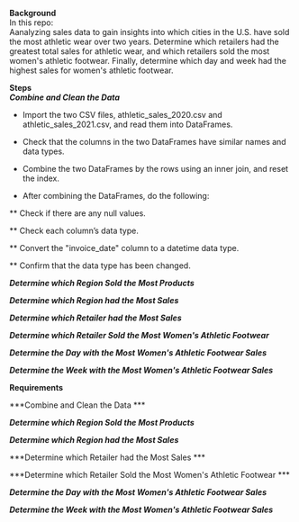 **Background**  
In this repo:  
Aanalyzing sales data to gain insights into which cities in the U.S. have sold the most athletic wear over two years.  Determine which retailers had the greatest total sales for athletic wear, and which retailers sold the most women's athletic footwear. Finally, determine which day and week had the highest sales for women's athletic footwear.  

**Steps**  
***Combine and Clean the Data***
* Import the two CSV files, athletic_sales_2020.csv and athletic_sales_2021.csv, and read them into DataFrames.  

* Check that the columns in the two DataFrames have similar names and data types.  

* Combine the two DataFrames by the rows using an inner join, and reset the index.  
* After combining the DataFrames, do the following:  

** Check if there are any null values.  

** Check each column’s data type.

** Convert the "invoice_date" column to a datetime data type.

** Confirm that the data type has been changed. 

***Determine which Region Sold the Most Products***  

***Determine which Region had the Most Sales***  

***Determine which Retailer had the Most Sales***   

***Determine which Retailer Sold the Most Women's Athletic Footwear***  

***Determine the Day with the Most Women's Athletic Footwear Sales***  

***Determine the Week with the Most Women's Athletic Footwear Sales***  

**Requirements**  

***Combine and Clean the Data *** 

***Determine which Region Sold the Most Products***  

***Determine which Region had the Most Sales***  

***Determine which Retailer had the Most Sales *** 

***Determine which Retailer Sold the Most Women's Athletic Footwear *** 

***Determine the Day with the Most Women's Athletic Footwear Sales***  

***Determine the Week with the Most Women's Athletic Footwear Sales***  



